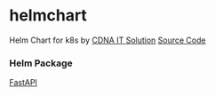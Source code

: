# helmchart
Helm Chart for k8s by [CDNA IT Solution](https://cdnaitsolution.com) [Source Code](https://bitbucket.org/cdnagroup/cdnachart)


### Helm Package
[FastAPI](https://bitbucket.org/dnacode/cdnachart)